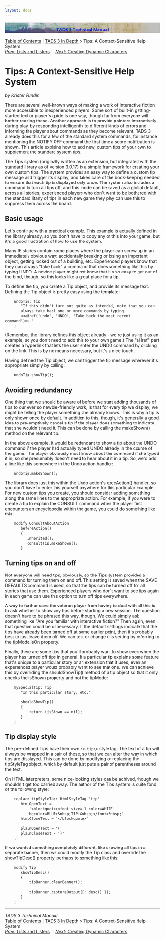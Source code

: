 ```yaml
---
layout: docs
---
```



<img src="topbar.jpg" data-border="0" />





<a href="toc.html" class="nav">Table of Contents</a> \|
<a href="depth.html" class="nav">TADS 3 In Depth</a> \> Tips: A
Context-Sensitive Help System  
<span class="navnp"><a href="t3lister.html" class="nav"><em>Prev:</em> Lists and Listers</a>
    <a href="t3actor.html" class="nav"><em>Next:</em> Creating Dynamic
Characters</a>     </span>





# Tips: A Context-Sensitive Help System

*by Krister Fundin*

There are several well-known ways of making a work of interactive
fiction more accessible to inexperienced players. Some sort of built-in
getting-started text or player's guide is one way, though far from
everyone will bother reading these. Another approach is to provide
pointers interactively during play, by responding intelligently to
different kinds of errors and informing the player about commands as
they become relevant. TADS 3 already does this for a few of the standard
system commands, for instance mentioning the NOTIFY OFF command the
first time a score notification is shown. This article explains how to
add new, custom tips of your own to supplement the standard system tips.

The Tips system (originally written as an extension, but integrated with
the standard library as of version 3.0.17) is a simple framework for
creating your own custom tips. The system provides an easy way to define
a custom tip message and trigger its display, and takes care of the
book-keeping needed to ensure that each tip is displayed only once. The
system also includes a command to turn all tips off, and this mode can
be saved as a global default, across all stories; experienced players
who don't want to be bothered with the standard litany of tips in each
new game they play can use this to suppress them across the board.

## Basic usage

Let's continue with a practical example. This example is actually
defined in the library already, so you don't have to copy any of this
into your game, but it's a good illustration of how to use the system.

Many IF stories contain some places where the player can screw up in an
immediately obvious way: accidentally breaking or losing an important
object, getting locked out of a building, etc. Experienced players know
that they can always "take back" a command that does something like this
by typing UNDO. A novice player might not know that it's so easy to get
out of the bind, though, so this looks like a great place for a tip.

To define the tip, you create a Tip object, and provide its message
text. Defining the Tip object is pretty easy using the template:

```
    undoTip: Tip
       "If this didn't turn out quite as intended, note that you can
       always take back one or more commands by typing
       <<aHref('undo', 'UNDO', 'Take back the most recent command')>>."
    ;
```

(Remember, the library defines this object already - we're just using it
as an example, so you don't need to add this to your own game.) The
"aHref" part creates a hyperlink that lets the user enter the UNDO
command by clicking on the link. This is by no means necessary, but it's
a nice touch.

Having defined the Tip object, we can trigger the tip message wherever
it's appropriate simply by calling:

```
    undoTip.showTip();
```

## Avoiding redundancy

One thing that we should be aware of before we start adding thousands of
tips to our ever so newbie-friendly work, is that for every tip we
display, we might be telling the player something she already knows.
This is why a tip is only shown once by default. In addition to this,
though, it's generally a good idea to pre-emptively cancel a tip if the
player does something to indicate that she wouldn't need it. This can be
done by calling the makeShown() method on the relevant tip.

In the above example, it would be redundant to show a tip about the UNDO
command if the player had actually typed UNDO already in the course of
the game. The player obviously must know about the command if she typed
it in, so she presumably doesn't need to hear about it in a tip. So,
we'd add a line like this somewhere in the Undo action handler:

```
    undoTip.makeShown();
```

The library does just this within the Undo action's execAction()
handler, so you don't have to enter this yourself anywhere for this
particular example. For new custom tips you create, you should consider
adding something along the same lines to the appropriate action. For
example, if you were to create a tip to explain the CONSULT command when
the player first encounters an encyclopedia within the game, you could
do something like this:

```
    modify ConsultAboutAction
       beforeAction()
       {
          inherited();
          consultTip.makeShown();
       }
```

## Turning tips on and off

Not everyone will need tips, obviously, so the Tips system provides a
command for turning them on and off. This setting is saved when the SAVE
DEFAULTS command is used, so that the tips can be turned off for all
stories that use them. Experienced players who don't want to see tips
again in each game can use this option to turn off tips everywhere.

A way to further save the veteran player from having to deal with all
this is to ask whether to show any tips before starting a new session.
The question doesn't have to be phrased this way, though. We could
simply ask something like "Are you familiar with interactive fiction?"
Then again, even that question could be unnecessary. If the default
settings indicate that the tips have already been turned off at some
earlier point, then it's probably best to just leave them off. We can
test or change this setting by referring to the tipMode.isOn property.

Finally, there are some tips that you'll probably want to show even when
the player has turned off tips in general. If a particular tip explains
some feature that's unique to a particular story or an extension that it
uses, even an experienced player would probably want to see that one. We
can achieve this by overriding the shouldShowTip() method of a tip
object so that it only checks the isShown property and not the tipMode:

```
    mySpecialTip: Tip
       "In this particular story, etc."

       shouldShowTip()
       {
           return (isShown == nil);
       }
    ;
```

## Tip display style

The pre-defined Tips have their own `\<.tip\>`
style tag. The text of a tip will always be wrapped in a pair of these,
so that we can alter the way in which tips are displayed. This can be
done by modifying or replacing the tipStyleTag object, which by default
just puts a pair of parentheses around the text.

On HTML interpreters, some nice-looking styles can be achived, though we
shouldn't get too carried away. The author of the Tips system is quite
fond of the following style:

```
    replace tipStyleTag: HtmlStyleTag 'tip'
       htmlOpenText =
           '<blockquote><font size=-1 color=WHITE
           bgcolor=BLUE>&nbsp;TIP:&nbsp;</font>&nbsp;'
       htmlCloseText = '</blockquote>'

       plainOpenText = '('
       plainCloseText = ')'
    ;
```

If we wanted something completely different, like showing all tips in a
separate banner, then we could modify the Tip class and override the
showTipDesc() property, perhaps to something like this:

```
    modify Tip
       showTipDesc()
       {
           tipBanner.clearBanner();

           tipBanner.captureOutput({: desc() });
       }
    ;
```



------------------------------------------------------------------------



*TADS 3 Technical Manual*  
<a href="toc.html" class="nav">Table of Contents</a> \|
<a href="depth.html" class="nav">TADS 3 In Depth</a> \> Tips: A
Context-Sensitive Help System  
<span class="navnp"><a href="t3lister.html" class="nav"><em>Prev:</em> Lists and Listers</a>
    <a href="t3actor.html" class="nav"><em>Next:</em> Creating Dynamic
Characters</a>     </span>


